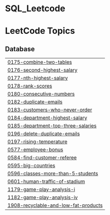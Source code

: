 # SQL_Leetcode
<!---LeetCode Topics Start-->
# LeetCode Topics
## Database
|  |
| ------- |
| [0175-combine-two-tables](https://github.com/vidhata0428/SQL_Leetcode/tree/master/0175-combine-two-tables) |
| [0176-second-highest-salary](https://github.com/vidhata0428/SQL_Leetcode/tree/master/0176-second-highest-salary) |
| [0177-nth-highest-salary](https://github.com/vidhata0428/SQL_Leetcode/tree/master/0177-nth-highest-salary) |
| [0178-rank-scores](https://github.com/vidhata0428/SQL_Leetcode/tree/master/0178-rank-scores) |
| [0180-consecutive-numbers](https://github.com/vidhata0428/SQL_Leetcode/tree/master/0180-consecutive-numbers) |
| [0182-duplicate-emails](https://github.com/vidhata0428/SQL_Leetcode/tree/master/0182-duplicate-emails) |
| [0183-customers-who-never-order](https://github.com/vidhata0428/SQL_Leetcode/tree/master/0183-customers-who-never-order) |
| [0184-department-highest-salary](https://github.com/vidhata0428/SQL_Leetcode/tree/master/0184-department-highest-salary) |
| [0185-department-top-three-salaries](https://github.com/vidhata0428/SQL_Leetcode/tree/master/0185-department-top-three-salaries) |
| [0196-delete-duplicate-emails](https://github.com/vidhata0428/SQL_Leetcode/tree/master/0196-delete-duplicate-emails) |
| [0197-rising-temperature](https://github.com/vidhata0428/SQL_Leetcode/tree/master/0197-rising-temperature) |
| [0577-employee-bonus](https://github.com/vidhata0428/SQL_Leetcode/tree/master/0577-employee-bonus) |
| [0584-find-customer-referee](https://github.com/vidhata0428/SQL_Leetcode/tree/master/0584-find-customer-referee) |
| [0595-big-countries](https://github.com/vidhata0428/SQL_Leetcode/tree/master/0595-big-countries) |
| [0596-classes-more-than-5-students](https://github.com/vidhata0428/SQL_Leetcode/tree/master/0596-classes-more-than-5-students) |
| [0601-human-traffic-of-stadium](https://github.com/vidhata0428/SQL_Leetcode/tree/master/0601-human-traffic-of-stadium) |
| [1179-game-play-analysis-i](https://github.com/vidhata0428/SQL_Leetcode/tree/master/1179-game-play-analysis-i) |
| [1182-game-play-analysis-iv](https://github.com/vidhata0428/SQL_Leetcode/tree/master/1182-game-play-analysis-iv) |
| [1908-recyclable-and-low-fat-products](https://github.com/vidhata0428/SQL_Leetcode/tree/master/1908-recyclable-and-low-fat-products) |
<!---LeetCode Topics End-->